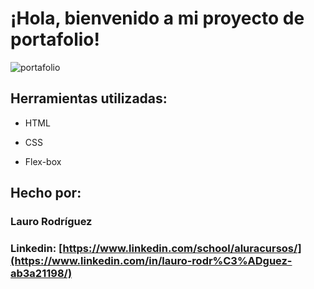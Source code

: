 # ¡Hola, bienvenido a mi proyecto de portafolio!
![portafolio](https://github.com/user-attachments/assets/cf4337bf-5fd7-49c0-b561-0917b4a0f384)


## Herramientas utilizadas:

* HTML

* CSS

* Flex-box

## Hecho por:

### Lauro Rodríguez

### Linkedin: [https://www.linkedin.com/school/aluracursos/](https://www.linkedin.com/in/lauro-rodr%C3%ADguez-ab3a21198/)

